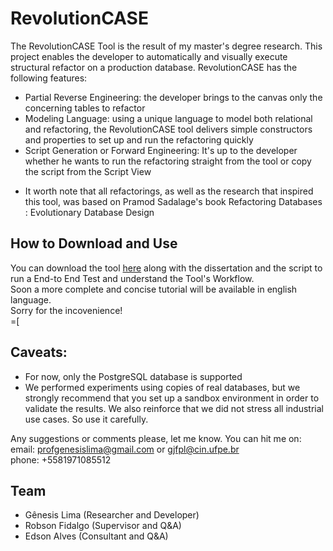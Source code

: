 # RevolutionCASE
The RevolutionCASE Tool is the result of my master's degree research.
 This project enables the developer to automatically and visually execute structural refactor on a production database. 
 RevolutionCASE has the following features: 
 - Partial Reverse Engineering: the developer brings to the canvas only the concerning tables to refactor 
 - Modeling Language: using a unique language to model both relational and refactoring, the RevolutionCASE tool delivers simple constructors and properties to set up and run the refactoring quickly 
- Script Generation or Forward Engineering: It's up to the developer whether he wants to run the refactoring straight from the tool or copy the script from the Script View
* It worth note that all refactorings, as well as the research that inspired this tool, was based on Pramod Sadalage's book Refactoring Databases : Evolutionary Database Design

## How to Download and Use
You can download the tool [here](https://github.com/profgenesislima/revolutiocase/releases/download/v1.0/revolutioncase.rar) along with the dissertation and the script to run a End-to End Test and understand the Tool's Workflow.  
Soon a more complete and concise tutorial will be available in english language.  
Sorry for the incovenience!  
=[


## Caveats:
- For now, only the PostgreSQL database is supported
- We performed experiments using copies of real databases, but we strongly recommend that you set up a sandbox environment in order to validate the results. We also reinforce
that we did not stress all industrial use cases. So use it carefully.

Any suggestions or comments please, let me know. You can hit me on:  
email: profgenesislima@gmail.com or gjfpl@cin.ufpe.br  
phone: +5581971085512

## Team
- Gênesis Lima (Researcher and Developer)
- Robson Fidalgo (Supervisor and Q&A)
- Edson Alves (Consultant and Q&A)
